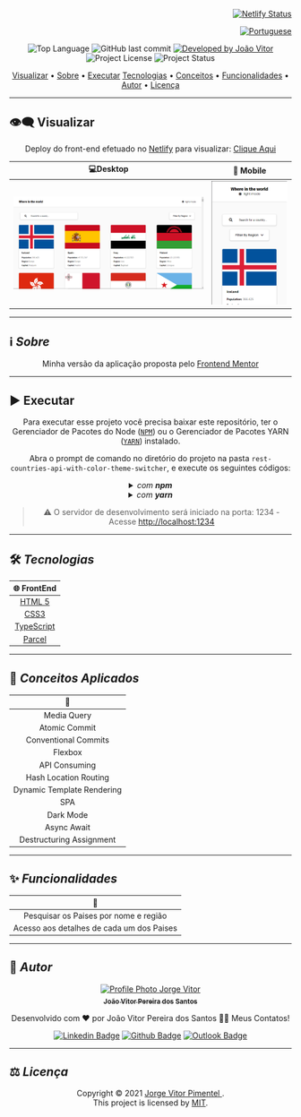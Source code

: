 <div align="right">

[![Netlify Status](https://api.netlify.com/api/v1/badges/e3c52228-d2d0-4ecd-a86e-d5663fc30ca7/deploy-status)](https://joaovitorsw-rest-countries-api-with-color-theme-switcher.netlify.app/deploys)

</div>

<div align="right">
  
  [![Portuguese](https://cdn-icons-png.flaticon.com/32/3022/3022546.png)](README.md)
  
</div>

<p align="center"> 
  <img alt="Top Language" src="https://img.shields.io/github/languages/top/jorge933/rca-countries?color=3498db&style=for-the-badge">
  <img alt="GitHub last commit" src="https://img.shields.io/github/last-commit/jorge933/rca-countries?color=3498db&style=for-the-badge&label=Ultimo%20Commit">   
  <a href="https://github.com/Joaovitorsw">
    <img alt="Developed by João Vitor" src="https://img.shields.io/badge/Developer-Jorge_Vitor-%3498db?color=3498db&style=for-the-badge&label=Desenvolvedor">
  </a>  
  <img alt="Project License" src="https://img.shields.io/apm/l/vim-mode?style=for-the-badge&label=licen%C3%A7a"/>   
   <img alt="Project Status" src="https://camo.githubusercontent.com/e1242aef6552b4e9b2d6764e66eb55f29758cb1e6d332b74efa89b3144339b25/68747470733a2f2f696d672e736869656c64732e696f2f62616467652f636f6e636c75c3ad646f2d253334393864623f636f6c6f723d677265656e267374796c653d666f722d7468652d6261646765266c6162656c3d537461747573">  
  
  
</p>

<p align="center">
 <a href="#eye_speech_bubble-visualizar">Visualizar</a> •
 <a href="#information_source-sobre">Sobre</a> •
<a href="#arrow_forward-executar">Executar</a> 
 <a href="#hammer_and_wrench-tecnologias">Tecnologias</a> • 
 <a href="#brain-conceitos-aplicados">Conceitos</a> •
 <a href="#sparkles-funcionalidades">Funcionalidades</a> •
 <a href="#boy-autor">Autor</a> •
 <a href="#balance_scale-licença">Licença</a>
</p>

---

## :eye_speech_bubble: **Visualizar**

<div align="center">

Deploy do front-end efetuado no [Netlify](https://www.netlify.com/) para visualizar: [Clique Aqui](https://joaovitorsw-rest-countries-api-with-color-theme-switcher.netlify.app/)

|                             :computer:Desktop                             |                             :iphone: Mobile                              |
| :-----------------------------------------------------------------------: | :----------------------------------------------------------------------: |
| <kbd><img src="./app-prints/desktop.png" alt="Desktop"/></kbd> | <kbd><img src="./app-prints/mobile.png" alt="Mobile"/></kbd> |

</div>
  
---
## :information_source: _Sobre_

<div align="center">

Minha versão da aplicação proposta pelo [Frontend Mentor](https://www.frontendmentor.io/challenges/rest-countries-api-with-color-theme-switcher-5cacc469fec04111f7b848ca)

---

</div>

</div>

## :arrow_forward: **Executar**

<div align="center">

Para executar esse projeto você precisa baixar este repositório, ter o Gerenciador de Pacotes do Node ([`NPM`](https://www.npmjs.com/get-npm)) ou o Gerenciador de Pacotes YARN ([`YARN`](https://yarnpkg.com/getting-started)) instalado.

Abra o prompt de comando no diretório do projeto na pasta <code>rest-countries-api-with-color-theme-switcher</code>, e execute os seguintes códigos:

<details>
  <summary><i>com <b>npm</b></i></summary>
  
  ```bash
  # Instalar dependências
  $ npm install ou npm i
# Iniciar o servidor de desenvolvimento
$ npm start
````

</details>

<details>
<summary><i>com <b>yarn</b></i></summary>

```bash
# Instalar dependências
$ yarn install
# Iniciar o servidor de desenvolvimento
$ yarn start
````

</details>

> ⚠️ O servidor de desenvolvimento será iniciado na porta: 1234 - Acesse <http://localhost:1234>
</div>

---

## :hammer_and_wrench: _Tecnologias_

<div align="center">

| :globe_with_meridians: FrontEnd |
| :-----------------------------: |
| [HTML 5](https://www.w3schools.com/html/) |
| [CSS3](https://www.w3schools.com/css/) |
| [TypeScript](https://www.typescriptlang.org/) |
| [Parcel](https://parceljs.org/) |

</div>

---

## :brain: _Conceitos Aplicados_

<div align="center">

|      :page_facing_up:      |
| :------------------------: |
|        Media Query         |
|       Atomic Commit        |
|    Conventional Commits    |
|          Flexbox           |
|       API Consuming        |
|   Hash Location Routing    |
| Dynamic Template Rendering |
|            SPA             |
|         Dark Mode          |
|        Async Await         |
|  Destructuring Assignment  |

</div>

---

## :sparkles: _Funcionalidades_

<div align="center">

|             :page_facing_up:              |
| :---------------------------------------: |
|   Pesquisar os Paises por nome e região   |
| Acesso aos detalhes de cada um dos Paises |

</div>

---

## :boy: _Autor_

<div align="center">

<a href="https://github.com/jorge933">
 <img src="https://github.com/jorge933.png"  width="100px;" alt="Profile Photo Jorge Vitor"/>
 <br/>
 <sub><b>João Vitor Pereira dos Santos</b></sub>
</a>

Desenvolvido com ❤️ por João Vitor Pereira dos Santos 👋🏽 Meus Contatos!

[![Linkedin Badge](https://img.shields.io/badge/-Jorge_Vitor-blue?style=flat-square&logo=Linkedin&logoColor=white)](https://www.linkedin.com/in/jorge-vitor-7192b2210/)
[![Github Badge](https://img.shields.io/badge/-Jorge_Vitor-000?style=flat-square&logo=Github&logoColor=white)](https://github.com/jorge933)
[![Outlook Badge](https://img.shields.io/badge/-Jorge_Vitor-0078d4?style=flat-square&logo=microsoft-outlook&logoColor=white)](mailto:jorgevitorp9@gmail.com)

</div>

---

## :balance_scale: _Licença_

<div align="center">

Copyright ©️ 2021 [Jorge Vitor Pimentel ](https://github.com/jorge933).<br />
This project is licensed by [MIT](./LICENSE).

</div>
